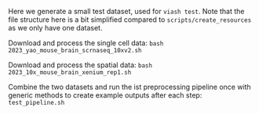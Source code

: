 

Here we generate a small test dataset, used for `viash test`. Note that the file structure here is a bit simplified compared to `scripts/create_resources` as we only have one dataset.

Download and process the single cell data:
`bash 2023_yao_mouse_brain_scrnaseq_10xv2.sh`

Download and process the spatial data:
`bash 2023_10x_mouse_brain_xenium_rep1.sh`

Combine the two datasets and run the ist preprocessing pipeline once with generic methods to create example outputs after each step: `test_pipeline.sh`
